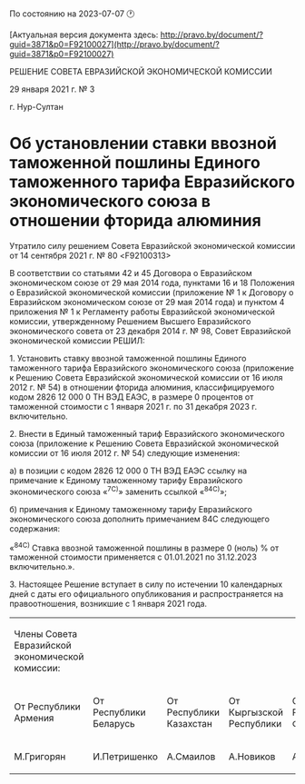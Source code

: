По состоянию на 2023-07-07 &#x1F550;

[Актуальная версия документа здесь: http://pravo.by/document/?guid=3871&p0=F92100027](http://pravo.by/document/?guid=3871&p0=F92100027)

<p>РЕШЕНИЕ СОВЕТА ЕВРАЗИЙСКОЙ ЭКОНОМИЧЕСКОЙ КОМИССИИ</p>
<p>29 января 2021 г. № 3</p>
<p>г. Нур-Султан</p>
<h1>Об установлении ставки ввозной таможенной пошлины Единого таможенного тарифа Евразийского экономического союза в отношении фторида алюминия</h1>
<p>Утратило силу решением Совета Евразийской экономической комиссии от 14 сентября 2021 г. № 80 &lt;F92100313&gt;</p>
<p>В соответствии со статьями 42 и 45 Договора о Евразийском экономическом союзе от 29 мая 2014 года, пунктами 16 и 18 Положения о Евразийской экономической комиссии (приложение № 1 к Договору о Евразийском экономическом союзе от 29 мая 2014 года) и пунктом 4 приложения № 1 к Регламенту работы Евразийской экономической комиссии, утвержденному Решением Высшего Евразийского экономического совета от 23 декабря 2014 г. № 98, Совет Евразийской экономической комиссии РЕШИЛ:</p>
<p>1. Установить ставку ввозной таможенной пошлины Единого таможенного тарифа Евразийского экономического союза (приложение к Решению Совета Евразийской экономической комиссии от 16 июля 2012 г. № 54) в отношении фторида алюминия, классифицируемого кодом 2826 12 000 0 ТН ВЭД ЕАЭС, в размере 0 процентов от таможенной стоимости с 1 января 2021 г. по 31 декабря 2023 г. включительно.</p>
<p>2. Внести в Единый таможенный тариф Евразийского экономического союза (приложение к Решению Совета Евразийской экономической комиссии от 16 июля 2012 г. № 54) следующие изменения:</p>
<p>а) в позиции с кодом 2826 12 000 0 ТН ВЭД ЕАЭС ссылку на примечание к Единому таможенному тарифу Евразийского экономического союза «<sup>7С)</sup>» заменить ссылкой «<sup>84С)</sup>»;</p>
<p>б) примечания к Единому таможенному тарифу Евразийского экономического союза дополнить примечанием 84С следующего содержания:</p>
<p>«<sup>84С)</sup> Ставка ввозной таможенной пошлины в размере 0 (ноль) % от таможенной стоимости применяется с 01.01.2021 по 31.12.2023 включительно.».</p>
<p>3. Настоящее Решение вступает в силу по истечении 10 календарных дней с даты его официального опубликования и распространяется на правоотношения, возникшие с 1 января 2021 года.</p>
<p></p>
<table>
<tr><td><p>Члены Совета Евразийской экономической комиссии:</p></td></tr>
<tr>
<td><p>От Республики Армения</p></td>
<td><p>От Республики Беларусь</p></td>
<td><p>От Республики Казахстан</p></td>
<td><p>От Кыргызской Республики</p></td>
<td><p>От Российской Федерации</p></td>
</tr>
<tr>
<td><p>М.Григорян</p></td>
<td><p>И.Петришенко</p></td>
<td><p>А.Смаилов</p></td>
<td><p>А.Новиков</p></td>
<td><p>А.Оверчук</p></td>
</tr>
</table>
<p></p>